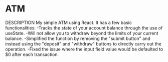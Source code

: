 # ATM

DESCRIPTION
My simple ATM using React. It has a few basic functionalities:
-Tracks the state of your account balance through the use of useState.
-Will not allow you to withdraw beyond the limits of your current balance.
-Simplified the function by removing the "submit button" and instead using the "deposit" and "withdraw" buttons to directly carry out the operation.
-Fixed the issue where the input field value would be defaulted to $0 after each transaction.

